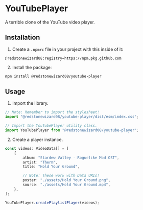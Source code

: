 # YouTubePlayer
A terrible clone of the YouTube video player.

## Installation

1. Create a `.npmrc` file in your project with this inside of it:
```npmrc
@redstonewizard08:registry=https://npm.pkg.github.com
```
2. Install the package:
```sh
npm install @redstonewizard08/youtube-player
```

## Usage

1. Import the library.
```ts
// Note: Remember to import the stylesheet!
import "@redstonewizard08/youtube-player/dist/esm/index.css";

// Import the YouTubePlayer utility class.
import YouTubePlayer from "@redstonewizard08/youtube-player";
```
2. Create a player instance.
```ts
const videos: VideoData[] = [
    {
        album: "Stardew Valley - Roguelike Mod OST",
        artist: "Therm",
        title: "Hold Your Ground",

        // Note: These work with Data URIs!
        poster: "./assets/Hold Your Ground.png",
        source: "./assets/Hold Your Ground.mp4",
    },
];

YouTubePlayer.createPlaylistPlayer(videos);
```

